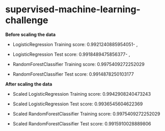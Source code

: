 # supervised-machine-learning-challenge


**Before scaling the data**

*	LogisticRegression Training score: 0.9921240885954051- ,
-	LogisticRegression Test score: 0.9918489475856377- ,
+	RandomForestClassifier Training score: 0.9975409272252029
* RandomForestClassifier Test score: 0.9914878250103177

**After scaling the data**
*	Scaled LogisticRegression Training score: 0.9942908240473243
-	Scaled LogisticRegression Test score: 0.9936545604622369
+	Scaled RandomForestClassifier Training score: 0.9975409272252029
*	Scaled RandomForestClassifier Test score: 0.9915910028889806

